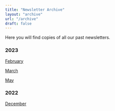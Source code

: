 ```yaml
---
title: "Newsletter Archive"
layout: "archive"
url: "/archive"
draft: false
---
```

Here you will find copies of all our past newsletters.

### 2023

[February](feb2023)

[March](mar2023)

[May](may2023)

### 2022

[December](dec2022)
